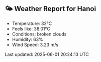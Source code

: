 <!-- WEATHER-START -->
## 🌤 Weather Report for Hanoi

- Temperature: 32°C
- Feels like: 38.01°C
- Conditions: broken clouds
- Humidity: 63%
- Wind Speed: 3.23 m/s

Last updated: 2025-06-01 20:24:13 UTC
<!-- WEATHER-END -->
